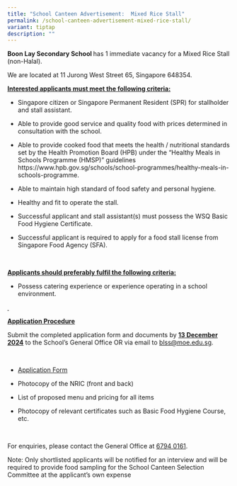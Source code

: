 ```yaml
---
title: "School Canteen Advertisement:  Mixed Rice Stall"
permalink: /school-canteen-advertisement-mixed-rice-stall/
variant: tiptap
description: ""
---
```

<p><strong>Boon Lay Secondary School </strong>has 1 immediate vacancy for
a Mixed Rice Stall (non-Halal). &nbsp;</p>
<p>We are located at 11 Jurong West Street 65, Singapore 648354.&nbsp;</p>
<p><strong><u>Interested applicants must meet the following criteria:</u></strong>
</p>
<ul data-tight="true" class="tight">
<li>
<p>Singapore citizen or Singapore Permanent Resident (SPR) for stallholder
and stall assistant.</p>
</li>
<li>
<p>Able to provide good service and quality food with prices determined in
consultation with the school.</p>
</li>
<li>
<p>Able to provide cooked food that meets the health / nutritional standards
set by the Health Promotion Board (HPB) under the “Healthy Meals in Schools
Programme (HMSP)” guidelines <a rel="noopener noreferrer nofollow" target="_blank">https://www.hpb.gov.sg/schools/school-programmes/healthy-meals-in-schools-programme</a>.</p>
</li>
<li>
<p>Able to maintain high standard of food safety and personal hygiene.</p>
</li>
<li>
<p>Healthy and fit to operate the stall.</p>
</li>
<li>
<p>Successful applicant and stall assistant(s) must possess the WSQ Basic
Food Hygiene Certificate.</p>
</li>
<li>
<p>Successful applicant is required to apply for a food stall license from
Singapore Food Agency (SFA).</p>
</li>
</ul>
<p>&nbsp;</p>
<p><strong><u>Applicants should preferably fulfil the following criteria:</u></strong>
</p>
<ul data-tight="true" class="tight">
<li>
<p>Possess catering experience or experience operating in a school environment.</p>
</li>
</ul>
<p><strong><u>&nbsp;</u></strong>
</p>
<p><strong><u>Application Procedure</u></strong>
</p>
<p>Submit the completed application form and documents by <strong><u>13 December 2024</u></strong> to
the School’s General Office OR via email to <a rel="noopener noreferrer nofollow" target="_blank"><u>blss@moe.edu.sg</u></a>.</p>
<p>&nbsp;</p>
<ul data-tight="true" class="tight">
<li>
<p><a href="https://www.gongshangpri.moe.edu.sg/files/school%20canteen%20application%20form.pdf" rel="noopener noreferrer nofollow" target="_blank">Application Form</a>
</p>
</li>
<li>
<p>Photocopy of the NRIC (front and back)</p>
</li>
<li>
<p>List of proposed menu and pricing for all items</p>
</li>
<li>
<p>Photocopy of relevant certificates such as Basic Food Hygiene Course,
etc.</p>
</li>
</ul>
<p>&nbsp;</p>
<p>For enquiries, please contact the General Office at <a href="https://www.google.com/search?q=boon+lay+secondary+school&amp;rlz=1C1GCEA_enSG1046SG1046&amp;oq=boo&amp;gs_lcrp=EgZjaHJvbWUqDwgAECMYJxjjAhiABBiKBTIPCAAQIxgnGOMCGIAEGIoFMhIIARAuGCcYrwEYxwEYgAQYigUyBggCEEUYQDIGCAMQRRg5MgwIBBAAGEMYgAQYigUyDwgFEAAYQxjJAxiABBiKBTIMCAYQABhDGIAEGIoFMgoIBxAAGJIDGIAE0gEJMjQ1OWowajE1qAIIsAIB&amp;sourceid=chrome&amp;ie=UTF-8&amp;safe=active&amp;ssui=on" rel="noopener noreferrer nofollow" target="_blank">6794 0161</a>.</p>
<p>Note: Only shortlisted applicants will be notified for an interview and
will be required to provide food sampling for the School Canteen Selection
Committee at the applicant’s own expense</p>